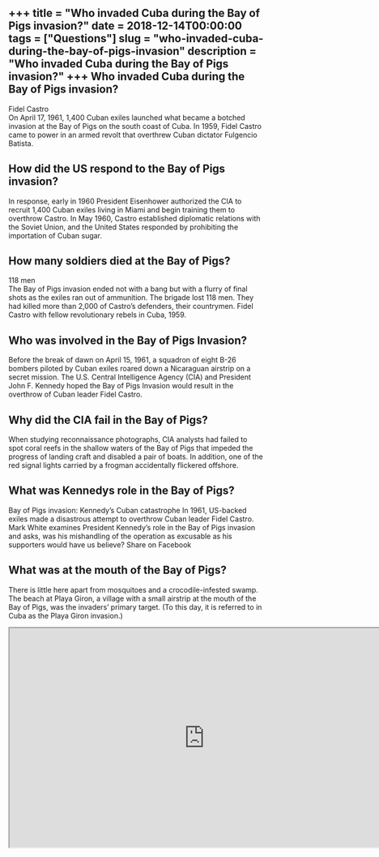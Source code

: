 +++
title = "Who invaded Cuba during the Bay of Pigs invasion?"
date = 2018-12-14T00:00:00
tags = ["Questions"]
slug = "who-invaded-cuba-during-the-bay-of-pigs-invasion"
description = "Who invaded Cuba during the Bay of Pigs invasion?"
+++
Who invaded Cuba during the Bay of Pigs invasion?
-------------------------------------------------

Fidel Castro  
On April 17, 1961, 1,400 Cuban exiles launched what became a botched invasion at the Bay of Pigs on the south coast of Cuba. In 1959, Fidel Castro came to power in an armed revolt that overthrew Cuban dictator Fulgencio Batista.

How did the US respond to the Bay of Pigs invasion?
---------------------------------------------------

In response, early in 1960 President Eisenhower authorized the CIA to recruit 1,400 Cuban exiles living in Miami and begin training them to overthrow Castro. In May 1960, Castro established diplomatic relations with the Soviet Union, and the United States responded by prohibiting the importation of Cuban sugar.

How many soldiers died at the Bay of Pigs?
------------------------------------------

118 men  
The Bay of Pigs invasion ended not with a bang but with a flurry of final shots as the exiles ran out of ammunition. The brigade lost 118 men. They had killed more than 2,000 of Castro’s defenders, their countrymen. Fidel Castro with fellow revolutionary rebels in Cuba, 1959.

Who was involved in the Bay of Pigs Invasion?
---------------------------------------------

Before the break of dawn on April 15, 1961, a squadron of eight B-26 bombers piloted by Cuban exiles roared down a Nicaraguan airstrip on a secret mission. The U.S. Central Intelligence Agency (CIA) and President John F. Kennedy hoped the Bay of Pigs Invasion would result in the overthrow of Cuban leader Fidel Castro.

Why did the CIA fail in the Bay of Pigs?
----------------------------------------

When studying reconnaissance photographs, CIA analysts had failed to spot coral reefs in the shallow waters of the Bay of Pigs that impeded the progress of landing craft and disabled a pair of boats. In addition, one of the red signal lights carried by a frogman accidentally flickered offshore.

What was Kennedys role in the Bay of Pigs?
------------------------------------------

Bay of Pigs invasion: Kennedy’s Cuban catastrophe In 1961, US-backed exiles made a disastrous attempt to overthrow Cuban leader Fidel Castro. Mark White examines President Kennedy’s role in the Bay of Pigs invasion and asks, was his mishandling of the operation as excusable as his supporters would have us believe? Share on Facebook

What was at the mouth of the Bay of Pigs?
-----------------------------------------

There is little here apart from mosquitoes and a crocodile-infested swamp. The beach at Playa Giron, a village with a small airstrip at the mouth of the Bay of Pigs, was the invaders’ primary target. (To this day, it is referred to in Cuba as the Playa Giron invasion.)

<iframe allow="accelerometer; autoplay; clipboard-write; encrypted-media; gyroscope; picture-in-picture" allowfullscreen="" class="__youtube_prefs__  epyt-is-override  no-lazyload" data-no-lazy="1" data-origheight="433" data-origwidth="770" data-skipgform_ajax_framebjll="" height="433" id="_ytid_72743" loading="lazy" src="https://www.youtube.com/embed/HIhQSjR3s3c?enablejsapi=1&autoplay=0&cc_load_policy=0&cc_lang_pref=&iv_load_policy=1&loop=0&modestbranding=0&rel=1&fs=1&playsinline=0&autohide=2&theme=dark&color=red&controls=1&" title="YouTube player" width="770"></iframe>